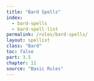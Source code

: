 ```yaml
---
title: "Bard Spells"
index:
  - bard-spells
  - bard-spell-list
permalink: /rules/bard-spells/
layout: spellist
class: "Bard"
toc: false
part: 3.5
chapter: 11
source: "Basic Rules"
---
```

